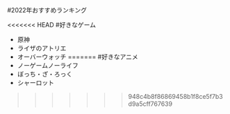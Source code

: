 #2022年おすすめランキング


<<<<<<< HEAD
#好きなゲーム
 - 原神
 - ライザのアトリエ
 - オーバーウォッチ
=======
#好きなアニメ
 - ノーゲームノーライフ
 - ぼっち・ざ・ろっく
 - シャーロット
>>>>>>> 948c4b8f86869458b1f8ce5f7b3d9a5cff767639
